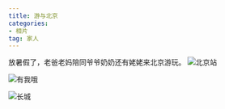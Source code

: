 ```yaml
---
title: 游与北京
categories:
- 相片
tag: 家人
---
```


放暑假了，老爸老妈陪同爷爷奶奶还有姥姥来北京游玩。
![北京站](https://freeruzy.github.io/blog/img/刚来.jpg)
<!-- more -->


![有我哦](https://freeruzy.github.io/blog/img/我们.jpg)


![长城](https://freeruzy.github.io/blog/img/长城.jpg)